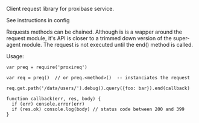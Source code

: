 Client request library for proxibase service.

See instructions in config

Requests methods can be chained.  Although is is a wapper around the request
module, it's API is closer to a trimmed down version of the super-agent module.
The request is not executed until the end() method is called.

Usage:

    var preq = require('proxireq')

    var req = preq()  // or preq.<method>()  -- instanciates the request

    req.get.path('/data/users/').debug().query({foo: bar}).end(callback)

    function callback(err, res, body) {
      if (err) console.error(err)
      if (res.ok) console.log(body) // status code between 200 and 399
    }


